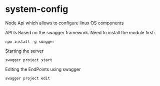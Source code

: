 # system-config

Node Api which allows to configure linux OS components

API Is Based on the swagger framework. Need to install the module first:

`npm install -g swagger`


Starting the server

`swagger project start`


Editing the EndPoints using swagger

`swagger project edit`
